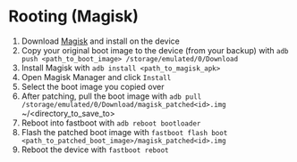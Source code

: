 # Rooting (Magisk)

1. Download [Magisk](https://github.com/topjohnwu/Magisk) and install on the device
2. Copy your original boot image to the device (from your backup) with `adb push <path_to_boot_image> /storage/emulated/0/Download`
3. Install Magisk with `adb install <path_to_magisk_apk>`
4. Open Magisk Manager and click `Install`
5. Select the boot image you copied over
6. After patching, pull the boot image with `adb pull /storage/emulated/0/Download/magisk_patched<id>.img` ~/<directory_to_save_to>
7. Reboot into fastboot with `adb reboot bootloader`
8. Flash the patched boot image with `fastboot flash boot <path_to_patched_boot_image>/magisk_patched<id>.img`
9. Reboot the device with `fastboot reboot`
